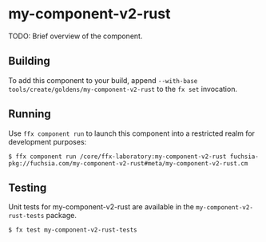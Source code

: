 # my-component-v2-rust

TODO: Brief overview of the component.

## Building

To add this component to your build, append
`--with-base tools/create/goldens/my-component-v2-rust`
to the `fx set` invocation.

## Running

Use `ffx component run` to launch this component into a restricted realm
for development purposes:

```
$ ffx component run /core/ffx-laboratory:my-component-v2-rust fuchsia-pkg://fuchsia.com/my-component-v2-rust#meta/my-component-v2-rust.cm
```

## Testing

Unit tests for my-component-v2-rust are available in the `my-component-v2-rust-tests`
package.

```
$ fx test my-component-v2-rust-tests
```

